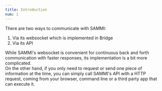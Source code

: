```yaml
---
title: Introduction
num: 1
---
```


There are two ways to communicate with SAMMI: 

1. Via its websocket which is implemented in Bridge
2. Via its API 

While SAMMI's websocket is convenient for continuous back and forth communication with faster responses, its implementation is a bit more complicated.\
On the other hand, if you only need to request or send one piece of information at the time, you can simply call SAMMI's API with a HTTP request, coming from your browser, command line or a third party app that can execute it.